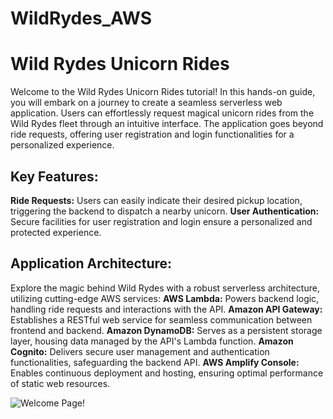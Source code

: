 # WildRydes_AWS

# Wild Rydes Unicorn Rides

Welcome to the Wild Rydes Unicorn Rides tutorial! In this hands-on guide, you will embark on a journey to create a seamless serverless web application. Users can effortlessly request magical unicorn rides from the Wild Rydes fleet through an intuitive interface. The application goes beyond ride requests, offering user registration and login functionalities for a personalized experience.

## Key Features:
 **Ride Requests:** Users can easily indicate their desired pickup location, triggering the backend to dispatch a nearby unicorn.
**User Authentication:** Secure facilities for user registration and login ensure a personalized and protected experience.

## Application Architecture:
Explore the magic behind Wild Rydes with a robust serverless architecture, utilizing cutting-edge AWS services:
**AWS Lambda:** Powers backend logic, handling ride requests and interactions with the API.
**Amazon API Gateway:** Establishes a RESTful web service for seamless communication between frontend and backend.
**Amazon DynamoDB:** Serves as a persistent storage layer, housing data managed by the API's Lambda function.
**Amazon Cognito:** Delivers secure user management and authentication functionalities, safeguarding the backend API.
**AWS Amplify Console:** Enables continuous deployment and hosting, ensuring optimal performance of static web resources.

![Welcome Page!](./Documents/Projects/WildRydes_AWS/Artifacts/Welcome1.png)
